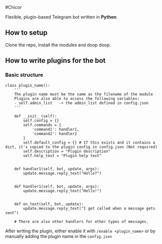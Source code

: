 #Chicor

Flexible, plugin-based Telegram bot written in **Python**.

## How to setup
Clone the repo, install the modules and doop doop.

## How to write plugins for the bot
### Basic structure
```
class plugin_name():
    '''
    The plugin name must be the same as the filename of the module
    Plugins are also able to access the following variables:
    - self.admin_list   -> the admin_list defined in config.json
    '''

    def __init__(self):
        self.config = {}
        self.commands = {
            'command1': handler1,
            'command2': handler2
        }
        self.default_config = {} # If this exists and it contains a dict, it's copied to the plugin config in config.json (Not required)
        self.description = "Plugin description"
        self.help_text = "Plugin help text"


    def handler1(self, bot, update, args):
        update.message.reply_text("Hello?")


    def handler1(self, bot, update, args):
        update.message.reply_text("Hello!")


    def on_text(self, bot, update):
        update.message.reply_text("I get called when a message gets sent")

    # There are also other handlers for other types of messages.
```

After writing the plugin, either enable it with `/enable <plugin_name>` or by manually adding the plugin name in the `config.json`
